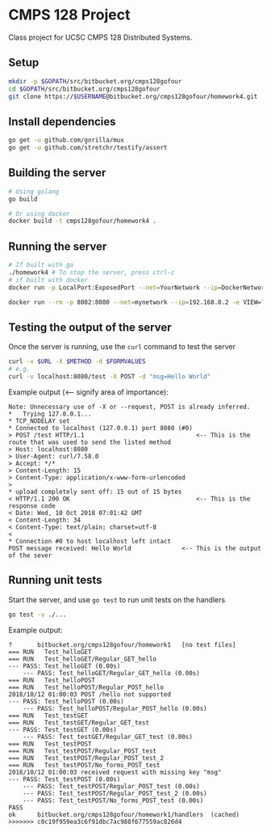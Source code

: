 # CMPS 128 Project

Class project for UCSC CMPS 128 Distributed Systems.

## Setup

```sh
mkdir -p $GOPATH/src/bitbucket.org/cmps128gofour
cd $GOPATH/src/bitbucket.org/cmps128gofour
git clone https://$USERNAME@bitbucket.org/cmps128gofour/homework4.git
```

## Install dependencies

```sh
go get -u github.com/gorilla/mux
go get -u github.com/stretchr/testify/assert
```

## Building the server

```sh
# Using golang
go build

# Or using docker
docker build -t cmps128gofour/homework4 .
```

## Running the server

```sh
# If built with go
./homework4 # To stop the server, press ctrl-c
# if built with docker
docker run -p LocalPort:ExposedPort --net=YourNetwork --ip=DockerNetworkIP -e VIEW="YourComputer'sIP:LocalPort,..." -e IP_PORT="YourComputer'sIP:LocalPort" -e K=“NumberOfShards” imageTag

docker run --rm -p 8082:8080 --net=mynetwork --ip=192.168.0.2 -e VIEW="192.168.0.2:8080,192.168.0.3:8080,192.168.0.4:8080,192.168.0.5:8080" -e IP_PORT="192.168.0.2:8080" -e S=”2” testing
```

## Testing the output of the server

Once the server is running, use the `curl` command to test the server

```sh
curl -v $URL -X $METHOD -d $FORMVALUES
# e.g.
curl -v localhost:8080/test -X POST -d "msg=Hello World"
```

Example output (<-- signify area of importance):

```
Note: Unnecessary use of -X or --request, POST is already inferred.
*   Trying 127.0.0.1...
* TCP_NODELAY set
* Connected to localhost (127.0.0.1) port 8080 (#0)
> POST /test HTTP/1.1 								<-- This is the route that was used to send the listed method
> Host: localhost:8080
> User-Agent: curl/7.58.0
> Accept: */*
> Content-Length: 15
> Content-Type: application/x-www-form-urlencoded
>
* upload completely sent off: 15 out of 15 bytes
< HTTP/1.1 200 OK 									<-- This is the response code
< Date: Wed, 10 Oct 2018 07:01:42 GMT
< Content-Length: 34
< Content-Type: text/plain; charset=utf-8
<
* Connection #0 to host localhost left intact
POST message received: Hello World 				<-- This is the output of the sever
```

## Running unit tests

Start the server, and use `go test` to run unit tests on the handlers

```sh
go test -v ./...
```

Example output:

```
?   	bitbucket.org/cmps128gofour/homework1	[no test files]
=== RUN   Test_helloGET
=== RUN   Test_helloGET/Regular_GET_hello
--- PASS: Test_helloGET (0.00s)
    --- PASS: Test_helloGET/Regular_GET_hello (0.00s)
=== RUN   Test_helloPOST
=== RUN   Test_helloPOST/Regular_POST_hello
2018/10/12 01:00:03 POST /hello not supported
--- PASS: Test_helloPOST (0.00s)
    --- PASS: Test_helloPOST/Regular_POST_hello (0.00s)
=== RUN   Test_testGET
=== RUN   Test_testGET/Regular_GET_test
--- PASS: Test_testGET (0.00s)
    --- PASS: Test_testGET/Regular_GET_test (0.00s)
=== RUN   Test_testPOST
=== RUN   Test_testPOST/Regular_POST_test
=== RUN   Test_testPOST/Regular_POST_test_2
=== RUN   Test_testPOST/No_forms_POST_test
2018/10/12 01:00:03 received request with missing key "msg"
--- PASS: Test_testPOST (0.00s)
    --- PASS: Test_testPOST/Regular_POST_test (0.00s)
    --- PASS: Test_testPOST/Regular_POST_test_2 (0.00s)
    --- PASS: Test_testPOST/No_forms_POST_test (0.00s)
PASS
ok  	bitbucket.org/cmps128gofour/homework1/handlers	(cached)
>>>>>>> c0c19f959ea3c6f91dbc7ac988f677559ac826d4
```
